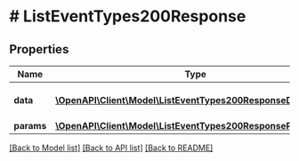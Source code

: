 # # ListEventTypes200Response

## Properties

Name | Type | Description | Notes
------------ | ------------- | ------------- | -------------
**data** | [**\OpenAPI\Client\Model\ListEventTypes200ResponseDataInner[]**](ListEventTypes200ResponseDataInner.md) | The returned resource | [optional]
**params** | [**\OpenAPI\Client\Model\ListEventTypes200ResponseParams**](ListEventTypes200ResponseParams.md) |  | [optional]

[[Back to Model list]](../../README.md#models) [[Back to API list]](../../README.md#endpoints) [[Back to README]](../../README.md)
